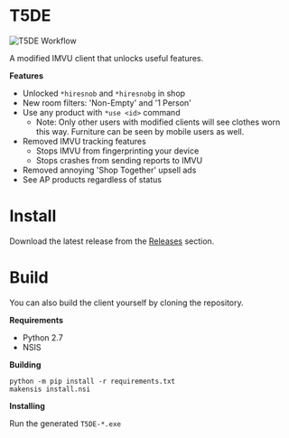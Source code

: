 # T5DE

![T5DE Workflow](https://github.com/dhkatz/t5de/actions/workflows/t5de.yml/badge.svg)

A modified IMVU client that unlocks useful features.

**Features**

* Unlocked `*hiresnob` and `*hiresnobg` in shop
* New room filters: 'Non-Empty' and '1 Person'
* Use any product with `*use <id>` command
    - Note: Only other users with modified clients will see clothes
    worn this way. Furniture can be seen by mobile users as well.
* Removed IMVU tracking features
  - Stops IMVU from fingerprinting your device
  - Stops crashes from sending reports to IMVU
* Removed annoying 'Shop Together' upsell ads
* See AP products regardless of status

# Install

Download the latest release from the [Releases]() section.

# Build

You can also build the client yourself by cloning the repository.

**Requirements**

* Python 2.7
* NSIS

**Building**

```
python -m pip install -r requirements.txt
makensis install.nsi
```

**Installing**

Run the generated `T5DE-*.exe`
